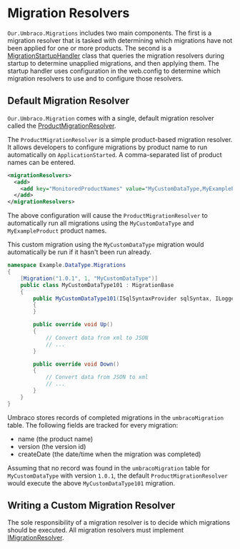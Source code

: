 # Migration Resolvers
`Our.Umbraco.Migrations` includes two main components. The first is a migration resolver that is tasked with determining which migrations have not been applied for one or more products.  The second is a [MigrationStartupHandler](https://bitbucket.org/proworks/Our.Umbraco.Migration/src/master/src/Our.Umbraco.Migration/Our.Umbraco.Migration/MigrationStartupHandler.cs) class that queries the migration resolvers during startup to determine unapplied migrations, and then applying them.  The startup handler uses configuration in the web.config to determine which migration resolvers to use and to configure those resolvers.

## Default Migration Resolver

`Our.Umbraco.Migration` comes with a single, default migration resolver called the [ProductMigrationResolver](https://bitbucket.org/proworks/Our.Umbraco.Migration/src/master/src/Our.Umbraco.Migration/Our.Umbraco.Migration/ProductMigrationResolver.cs). 

The `ProductMigrationResolver` is a simple product-based migration resolver. It allows developers to configure migrations by product name to run automatically on `ApplicationStarted`. A comma-separated list of product names can be entered.

```xml
<migrationResolvers>
  <add>
    <add key="MonitoredProductNames" value="MyCustomDataType,MyExampleProduct" />
  </add>
</migrationResolvers>
```

The above configuration will cause the `ProductMigrationResolver` to automatically run all migrations using the `MyCustomDataType` and `MyExampleProduct` product names.

This custom migration using the `MyCustomDataType` migration would automatically be run if it hasn't been run already.

```csharp
namespace Example.DataType.Migrations
{
    [Migration("1.0.1", 1, "MyCustomDataType")]
    public class MyCustomDataType101 : MigrationBase
    {
        public MyCustomDataType101(ISqlSyntaxProvider sqlSyntax, ILogger logger) : base(sqlSyntax, logger)
        {
        }

        public override void Up()
        {
            // Convert data from xml to JSON
            // ...
        }

        public override void Down()
        {
            // Convert data from JSON to xml
            // ...
        }
    }
}
```

Umbraco stores records of completed migrations in the `umbracoMigration` table. The following fields are tracked for every migration:
 - name (the product name)
 - version (the version id)
 - createDate (the date/time when the migration was completed)

Assuming that no record was found in the `umbracoMigration` table for `MyCustomDataType` with version `1.0.1`, the default `ProductMigrationResolver` would execute the above `MyCustomDataType101` migration.

## Writing a Custom Migration Resolver
The sole responsibility of a migration resolver is to decide which migrations should be executed. All migration resolvers must implement [IMigrationResolver](https://bitbucket.org/proworks/Our.Umbraco.Migration/src/master/src/Our.Umbraco.Migration/Our.Umbraco.Migration/IMigrationResolver.cs).

